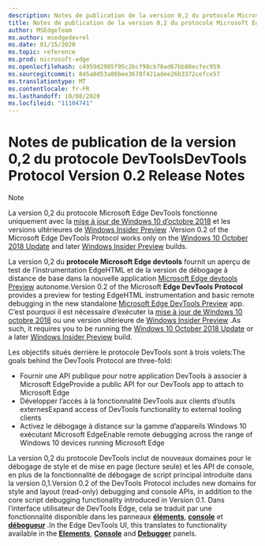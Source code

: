 ```yaml
---
description: Notes de publication de la version 0,2 du protocole Microsoft Edge DevTools
title: Notes de publication de la version 0,2 du protocole Microsoft Edge DevTools
author: MSEdgeTeam
ms.author: msedgedevrel
ms.date: 01/15/2020
ms.topic: reference
ms.prod: microsoft-edge
ms.openlocfilehash: c4959d2905f95c2bcf98cb78ad67bb88ecfec959
ms.sourcegitcommit: 845a0d53a86bee3678f421adee26b3372cefce57
ms.translationtype: MT
ms.contentlocale: fr-FR
ms.lasthandoff: 10/08/2020
ms.locfileid: "11104741"
---
```

# <span data-ttu-id="582fc-103">Notes de publication de la version 0,2 du protocole DevTools</span><span class="sxs-lookup"><span data-stu-id="582fc-103">DevTools Protocol Version 0.2 Release Notes</span></span>

> [!NOTE]
> <span data-ttu-id="582fc-104">La version 0,2 du protocole Microsoft Edge DevTools fonctionne uniquement avec la [mise à jour de Windows 10 d’octobre 2018](/windows/uwp/whats-new/windows-10-build-17763) et les versions ultérieures de [Windows Insider Preview](https://insider.windows.com/getting-started/) .</span><span class="sxs-lookup"><span data-stu-id="582fc-104">Version 0.2 of the Microsoft Edge DevTools Protocol works only on the [Windows 10 October 2018 Update](/windows/uwp/whats-new/windows-10-build-17763) and later [Windows Insider Preview](https://insider.windows.com/getting-started/) builds.</span></span>

<span data-ttu-id="582fc-105">La version 0,2 du **protocole Microsoft Edge devtools** fournit un aperçu de test de l’instrumentation EdgeHTML et de la version de débogage à distance de base dans la nouvelle application [Microsoft Edge devtools Preview](https://www.microsoft.com/store/p/microsoft-edge-devtools-preview/9mzbfrmz0mnj?activetab=pivot%3aoverviewtab) autonome.</span><span class="sxs-lookup"><span data-stu-id="582fc-105">Version 0.2 of the Microsoft **Edge DevTools Protocol** provides a preview for testing EdgeHTML instrumentation and basic remote debugging in the new standalone [Microsoft Edge DevTools Preview](https://www.microsoft.com/store/p/microsoft-edge-devtools-preview/9mzbfrmz0mnj?activetab=pivot%3aoverviewtab) app.</span></span> <span data-ttu-id="582fc-106">C’est pourquoi il est nécessaire d’exécuter la [mise à jour de Windows 10 octobre 2018](/windows/uwp/whats-new/windows-10-build-17763) ou une version ultérieure de [Windows Insider Preview](https://insider.windows.com/getting-started/) .</span><span class="sxs-lookup"><span data-stu-id="582fc-106">As such, it requires you to be running the [Windows 10 October 2018 Update](/windows/uwp/whats-new/windows-10-build-17763) or a later [Windows Insider Preview](https://insider.windows.com/getting-started/) build.</span></span>

<span data-ttu-id="582fc-107">Les objectifs situés derrière le protocole DevTools sont à trois volets:</span><span class="sxs-lookup"><span data-stu-id="582fc-107">The goals behind the DevTools Protocol are three-fold:</span></span>

 - <span data-ttu-id="582fc-108">Fournir une API publique pour notre application DevTools à associer à Microsoft Edge</span><span class="sxs-lookup"><span data-stu-id="582fc-108">Provide a public API for our DevTools app to attach to Microsoft Edge</span></span>
 - <span data-ttu-id="582fc-109">Développer l’accès à la fonctionnalité DevTools aux clients d’outils externes</span><span class="sxs-lookup"><span data-stu-id="582fc-109">Expand access of DevTools functionality to external tooling clients</span></span>
 - <span data-ttu-id="582fc-110">Activez le débogage à distance sur la gamme d’appareils Windows 10 exécutant Microsoft Edge</span><span class="sxs-lookup"><span data-stu-id="582fc-110">Enable remote debugging across the range of Windows 10 devices running Microsoft Edge</span></span> 

<span data-ttu-id="582fc-111">La version 0,2 du protocole DevTools inclut de nouveaux domaines pour le débogage de style et de mise en page (lecture seule) et les API de console, en plus de la fonctionnalité de débogage de script principal introduite dans la version 0,1.</span><span class="sxs-lookup"><span data-stu-id="582fc-111">Version 0.2 of the DevTools Protocol includes new domains for style and layout (read-only) debugging and console APIs, in addition to the core script debugging functionality introduced in Version 0.1.</span></span> <span data-ttu-id="582fc-112">Dans l’interface utilisateur de DevTools Edge, cela se traduit par une fonctionnalité disponible dans les panneaux [**éléments**](../../devtools-guide/elements.md), [**console**](../../devtools-guide/console.md) et [**débogueur**](../../devtools-guide/debugger.md)  .</span><span class="sxs-lookup"><span data-stu-id="582fc-112">In the Edge DevTools UI, this translates to functionality available in the [**Elements**](../../devtools-guide/elements.md), [**Console**](../../devtools-guide/console.md) and [**Debugger**](../../devtools-guide/debugger.md)  panels.</span></span>
